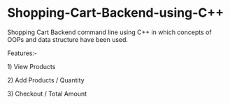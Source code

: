# Shopping-Cart-Backend-using-C++
Shopping Cart Backend command line using C++ in which concepts of OOPs and data structure have been used.
<p> Features:-</p>
<p>1) View Products</p>
<p>2) Add Products / Quantity</p>
<p>3) Checkout / Total Amount</p>

  
